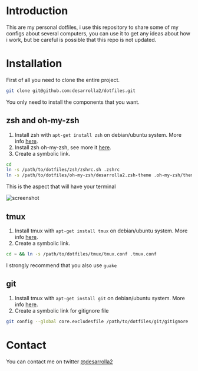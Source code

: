 # Introduction

This are my personal dotfiles, i use this repository to share some of my configs about several computers, you can use it
to get any ideas about how i work, but be careful is possible that this repo is not updated.

# Installation

First of all you need to clone the entire project.

```zsh
git clone git@github.com:desarrolla2/dotfiles.git
```

You only need to install the components that you want.

## zsh and oh-my-zsh

1. Install zsh with `apt-get install zsh` on debian/ubuntu system. More info [here](http://www.zsh.org/).
2. Install zsh oh-my-zsh, see more it [here](https://github.com/eyenx/omzsh).
3. Create a symbolic link.

```zsh
cd
ln -s /path/to/dotfiles/zsh/zshrc.sh .zshrc
ln -s /path/to/dotfiles/oh-my-zsh/desarrolla2.zsh-theme .oh-my-zsh/themes/desarrolla2.zsh-theme
```
This is the aspect that will have your terminal

![screenshot](https://lh4.googleusercontent.com/-Cnm9OfD8PQ0/V5IV4HtZ7qI/AAAAAAAAHYA/W84Tk8vNbkMbGN7I3HA4eGIxTfWrVMzjACL0B/w1044-h157-no/desarrolla2_theme.png "Desarrolla2 theme screenshot")

## tmux

1. Install tmux with `apt-get install tmux` on debian/ubuntu system. More info [here](http://tmux.sourceforge.net/).
2. Create a symbolic link.

```zsh
cd ~ && ln -s /path/to/dotfiles/tmux/tmux.conf .tmux.conf
```

I strongly recommend that you also use `guake`

## git

1. Install tmux with `apt-get install git` on debian/ubuntu system. More info [here](https://git-scm.com/).
2. Create a symbolic link for gitignore file

```zsh
git config --global core.excludesfile /path/to/dotfiles/git/gitignore
 ```

# Contact

You can contact me on twitter [@desarrolla2](https://twitter.com/desarrolla2)
